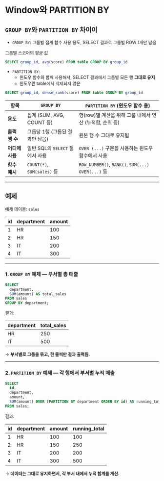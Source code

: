 # Window와 PARTITION BY

## `GROUP BY`와 `PARTITION BY` 차이이

* `GROUP BY`: 그룹별 집계 함수 사용 용도, SELECT 결과로 그룹별 ROW 1개만 남음

그룹별 스코어의 평균 값

```sql
SELECT group_id, avg(score) FROM table GROUP BY group_id
```

* `PARTITION BY`:
  * 윈도우 함수와 함께 사용해서, SELECT 결과에서 그룹별 모든 행 **그대로 유지**
  * 윈도우란 table에서 삭제되지 않은 

```sql
SELECT group_id, dense_rank(score) FROM table GROUP BY group_id
```

| 항목 | `GROUP BY` | `PARTITION BY` (윈도우 함수 용) |
| --- | --- | --- |
| **용도** | 집계 (SUM, AVG, COUNT 등)     | 행(row)별 계산을 위해 그룹 내에서 연산 (누적합, 순위 등) |
| **출력 행 수** | 그룹당 1행 (그룹된 결과만 남음) | 원본 행 수 그대로 유지됨 |
| **어디에 사용** | 일반 SQL의 `SELECT` 절에서 사용 | `OVER (...)` 구문을 사용하는 윈도우 함수에서 사용 |
| **함수 예시**  | `COUNT(*)`, `SUM(sales)` 등 | `ROW_NUMBER()`, `RANK()`, `SUM(...) OVER(...)` 등 |

---

## 예제

예제 테이블: `sales`

| id | department | amount |
| -- | ---------- | ------ |
| 1  | HR         | 100    |
| 2  | HR         | 150    |
| 3  | IT         | 200    |
| 4  | IT         | 300    |

---

### 1. `GROUP BY` 예제 — 부서별 총 매출

```sql
SELECT
  department,
  SUM(amount) AS total_sales
FROM sales
GROUP BY department;
```

결과:

| department | total\_sales |
| ---------- | ------------ |
| HR         | 250          |
| IT         | 500          |

→ **부서별로 그룹을 묶고, 한 줄씩만 결과 출력됨.**

---

### 2. `PARTITION BY` 예제 — 각 행에서 부서별 누적 매출

```sql
SELECT
  id,
  department,
  amount,
  SUM(amount) OVER (PARTITION BY department ORDER BY id) AS running_total
FROM sales;
```

결과:

| id | department | amount | running\_total |
| -- | ---------- | ------ | -------------- |
| 1  | HR         | 100    | 100            |
| 2  | HR         | 150    | 250            |
| 3  | IT         | 200    | 200            |
| 4  | IT         | 300    | 500            |

→ **데이터는 그대로 유지하면서, 각 부서 내에서 누적 합계를 계산.**
